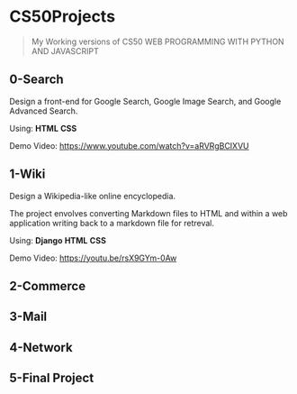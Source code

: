 # CS50Projects
>My Working versions of CS50 WEB PROGRAMMING WITH PYTHON AND JAVASCRIPT


## 0-Search

Design a front-end for Google Search, Google Image Search, and Google Advanced Search.

Using: **HTML**  **CSS**

Demo Video: https://www.youtube.com/watch?v=aRVRgBCIXVU

## 1-Wiki

Design a Wikipedia-like online encyclopedia. 

The project envolves converting Markdown files to HTML and within a web application writing back to a markdown file for retreval.

Using: **Django** **HTML**  **CSS**

Demo Video: https://youtu.be/rsX9GYm-0Aw

## 2-Commerce


## 3-Mail 


## 4-Network


## 5-Final Project 
